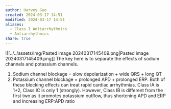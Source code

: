 ```yaml
---
author: Harvey Guo
created: 2024-03-17 14:51
modified: 2024-03-17 14:51
aliases:
  - Class I Antiarrhythmics
  - Antiarrhythmics
share: true
---
```

![[../../assets/img/Pasted image 20240317145409.png|Pasted image 20240317145409.png]]
The key here is to separate the effects of sodium channels and potassium channels. 
1. Sodium channel blockage = slow depolarization + wide QRS + long QT
2. Potassium channel blockage = prolonged APD + prolonged ERP. Both of these blocking effects can treat rapid cardiac arrhythmias. 
Class IA is 1+2, Class IC is only 1 (strongly). However, Class IB is different from the first two as it promotes potassium outflow, thus shortening APD and ERP and increasing ERP:APD ratio
